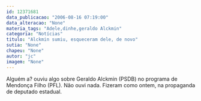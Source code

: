 ```yaml
---
id: 12371681
data_publicacao: "2006-08-16 07:19:00"
data_alteracao: "None"
materia_tags: "Adele,dinhe,geraldo Alckmin"
categoria: "Notícias"
titulo: "Alckmin sumiu, esqueceram dele, de novo"
sutia: "None"
chapeu: "None"
autor: "jc"
imagem: "None"
---
```

<p>Algu&eacute;m a? ouviu algo sobre Geraldo Alckmin (PSDB) no programa de Mendon&ccedil;a Filho (PFL). N&atilde;o ouvi nada. Fizeram como ontem, na propaganda de deputado estadual.</p>
